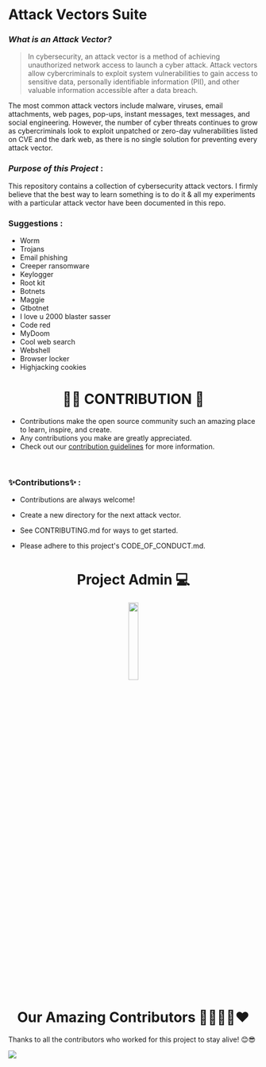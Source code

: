 
# Attack Vectors Suite


### _What is an Attack Vector?_

>In cybersecurity, an attack vector is a method of achieving unauthorized network access to launch a cyber attack. Attack vectors allow cybercriminals to exploit system vulnerabilities to gain access to sensitive data, personally identifiable information (PII), and other valuable information accessible after a data breach.

The most common attack vectors include malware, viruses, email attachments, web pages, pop-ups, instant messages, text messages, and social engineering. However, the number of cyber threats continues to grow as cybercriminals look to exploit unpatched or zero-day vulnerabilities listed on CVE and the dark web, as there is no single solution for preventing every attack vector.

### _Purpose of this Project_ :
This repository contains a collection of cybersecurity attack vectors. I firmly believe that the best way to learn something is to do it & all my experiments with a particular attack vector have been documented in this repo.

### Suggestions :
- Worm
- Trojans
- Email phishing 
- Creeper ransomware
- Keylogger
- Root kit
- Botnets
- Maggie
- Gtbotnet
- I love u 2000 blaster sasser
- Code red
- MyDoom
- Cool web search
- Webshell
- Browser locker
- Highjacking cookies

# <h1 align=center>🧑‍💻 CONTRIBUTION 👏</h1>

- Contributions make the open source community such an amazing place to learn, inspire, and create.
- Any contributions you make are greatly appreciated.
- Check out our [contribution guidelines](/CONTRIBUTING.md) for more information.

<br>

### ✨Contributions✨ :

- Contributions are always welcome!

- Create a new directory for the next attack vector.

- See CONTRIBUTING.md for ways to get started.

- Please adhere to this project's CODE_OF_CONDUCT.md.


<h1 align=center> Project Admin 💻</h1>

  <p align="center">
  <a href="https://github.com/SANTHOSH17-DOT"><img src="https://avatars.githubusercontent.com/SANTHOSH17-DOT" width="20%" /></a>


<h1 align=center> Our Amazing Contributors 👨‍👨‍👦‍👦❤️</h1>

Thanks to all the contributors who worked for this project to stay alive! 😊😎

<a align="center" href="https://github.com/SANTHOSH17-DOT/attack-vectors-suite/graphs/contributors">
  <img src="https://contrib.rocks/image?repo=SANTHOSH17-DOT/attack-vectors-suite&&max=817" />  
</a>














  
